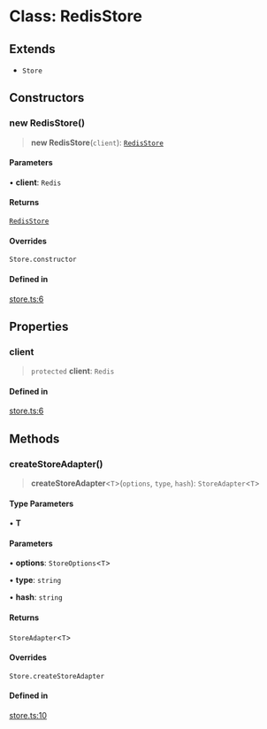# Class: RedisStore

## Extends

- `Store`

## Constructors

### new RedisStore()

> **new RedisStore**(`client`): [`RedisStore`](RedisStore.md)

#### Parameters

• **client**: `Redis`

#### Returns

[`RedisStore`](RedisStore.md)

#### Overrides

`Store.constructor`

#### Defined in

[store.ts:6](https://github.com/andreisergiu98/baeta/blob/e352a1ec749c5b23df693f5f8373ac0b75347349/packages/extension-cache-redis/lib/store.ts#L6)

## Properties

### client

> `protected` **client**: `Redis`

#### Defined in

[store.ts:6](https://github.com/andreisergiu98/baeta/blob/e352a1ec749c5b23df693f5f8373ac0b75347349/packages/extension-cache-redis/lib/store.ts#L6)

## Methods

### createStoreAdapter()

> **createStoreAdapter**\<`T`\>(`options`, `type`, `hash`): `StoreAdapter`\<`T`\>

#### Type Parameters

• **T**

#### Parameters

• **options**: `StoreOptions`\<`T`\>

• **type**: `string`

• **hash**: `string`

#### Returns

`StoreAdapter`\<`T`\>

#### Overrides

`Store.createStoreAdapter`

#### Defined in

[store.ts:10](https://github.com/andreisergiu98/baeta/blob/e352a1ec749c5b23df693f5f8373ac0b75347349/packages/extension-cache-redis/lib/store.ts#L10)
